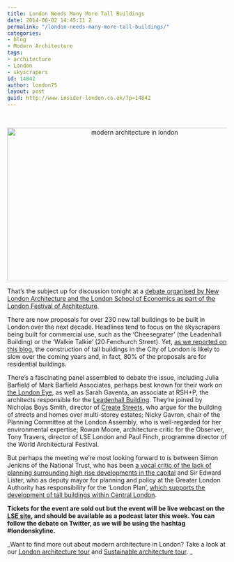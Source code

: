 ```yaml
---
title: London Needs Many More Tall Buildings
date: 2014-06-02 14:45:11 Z
permalink: "/london-needs-many-more-tall-buildings/"
categories:
- blog
- Modern Architecture
tags:
- architecture
- London
- skyscrapers
id: 14842
author: london75
layout: post
guid: http://www.insider-london.co.uk/?p=14842
---
```


&nbsp;

<p style="text-align: center;">
  <a href="/wp-content/uploads/2014/06/modern-architecture-in-london1.jpg"><img class="alignnone size-full wp-image-14895" src="/wp-content/uploads/2014/06/modern-architecture-in-london1.jpg" alt="modern architecture in london" width="569" height="352" /></a>
</p>

That’s the subject up for discussion tonight at a <a href="http://www.lse.ac.uk/publicEvents/events/2014/06/20140602t1830vPT.aspx" target="_blank">debate organised by New London Architecture and the London School of Economi</a><a href="http://www.lse.ac.uk/publicEvents/events/2014/06/20140602t1830vPT.aspx" target="_blank">cs as part of the London Festival of Architecture</a>.

There are now proposals for over 230 new tall buildings to be built in London over the next decade. Headlines tend to focus on the skyscrapers being built for commercial use, such as the ‘Cheesegrater’ (the Leadenhall Building) or the ‘Walkie Talkie’ (20 Fenchurch Street). Yet, <a href="http://www.insider-london.co.uk/2012/11/05/london-skyscrapers-future-city-of-london-development/" target="_blank">as we reported on this blog</a>, the construction of tall buildings in the City of London is likely to slow over the coming years and, in fact, 80% of the proposals are for residential buildings.

There’s a fascinating panel assembled to debate the issue, including Julia Barfield of Mark Barfield Associates, perhaps best known for their work on <a href="http://www.marksbarfield.com/#/projects/london-eye?filter=location&locale=ldn" target="_blank">the London Eye</a>, as well as Sarah Gaventa, an associate at RSH+P, the architects responsible for the <a href="http://www.rsh-p.com/render.aspx?siteID=1&navIDs=1,4,25,361,366" target="_blank">Leadenhall Building</a>. They’re joined by Nicholas Boys Smith, director of <a href="http://www.createstreets.com/why/4579560003" target="_blank">Create Streets</a>, who argue for the building of streets and homes over multi-storey estates; Nicky Gavron, chair of the Planning Committee at the London Assembly, who is well-regarded for her environmental expertise; Rowan Moore, architecture critic for the Observer, Tony Travers, director of LSE London and Paul Finch, programme director of the World Architectural Festival.

But perhaps the meeting we’re most looking forward to is between Simon Jenkins of the National Trust, who has been <a href="http://www.standard.co.uk/comment/simon-jenkins-taking-action-now-over-our-skyline-is-too-little-too-late-9227812.html" target="_blank">a vocal critic of the lack of planning surrounding high rise developments in the capital</a> and Sir Edward Lister, who as deputy mayor for planning and policy at the Greater London Authority has responsibility for the ‘London Plan’, <a href="http://www.insider-london.co.uk/2012/11/05/skyscrapers-london-development-future-central-london/" target="_blank">which supports the development of tall buildings within Central London</a>.

**Tickets for the event are sold out but the event will be live webcast on the <a href="http://www.lse.ac.uk/publicEvents/events/2014/06/20140602t1830vPT.aspx" target="_blank">LSE site</a>, and should be available as a podcast later this week. You can follow the debate on Twitter, as we will be using the hashtag #londonskyline.**

_Want to find more out about modern architecture in London? Take a look at our <a href="http://www.insider-london.co.uk/london-architecture-walking-tours/" target="_blank">London architecture tour</a> and <a href="http://www.insider-london.co.uk/sustainable-green-building-london-tours-2/" target="_blank">Sustainable architecture tour</a>. _